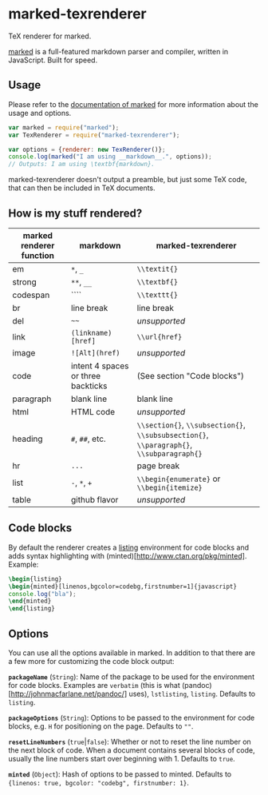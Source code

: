marked-texrenderer
==================

TeX renderer for marked.

[marked](https://github.com/chjj/marked) is a full-featured markdown parser 
and compiler, written in JavaScript. Built for speed.


Usage
-----

Please refer to the [documentation of marked](https://github.com/chjj/marked) 
for more information about the usage and options.

```javascript
var marked = require("marked");
var TexRenderer = require("marked-texrenderer");

var options = {renderer: new TexRenderer()};
console.log(marked("I am using __markdown__.", options));
// Outputs: I am using \textbf{markdown}.
```

marked-texrenderer doesn't output a preamble, but just some TeX code, that can 
then be included in TeX documents.


How is my stuff rendered?
-------------------------

marked renderer function | markdown   | marked-texrenderer
----------|---------------------------|--------------------
em        | `*`, `_`                  | `\\textit{}`
strong    | `**`, `__`                | `\\textbf{}`
codespan  | ````                      | `\\texttt{}`
br        | line break                | line break
del       | `~~`                      | *unsupported*
link      | `(linkname)[href]`        | `\\url{href}`
image     | `![Alt](href)`            | *unsupported*
code      | intent 4 spaces or three backticks  | (See section "Code blocks")
paragraph | blank line                | blank line
html      | HTML code                 | *unsupported*
heading   | `#`, `##`, etc.           | `\\section{}`, `\\subsection{}`, `\\subsubsection{}`, `\\paragraph{}`, `\\subparagraph{}`
hr        | `...`                     | page break
list      | `-`, `*`, `+`             | `\\begin{enumerate}` or `\\begin{itemize}`
table     | github flavor             | *unsupported*


Code blocks
-----------

By default the renderer creates a [listing](http://www.ctan.org/pkg/listing) 
environment for code blocks and adds syntax highlighting with 
(minted)[http://www.ctan.org/pkg/minted]. Example:

```tex
\begin{listing}
\begin{minted}[linenos,bgcolor=codebg,firstnumber=1]{javascript}
console.log("bla");
\end{minted}
\end{listing}
```


Options
-------

You can use all the options available in marked. In addition to that there are 
a few more for customizing the code block output:

__`packageName`__ (`String`): Name of the package to be used for the 
environment for code blocks. Examples are `verbatim` (this is what 
(pandoc)[http://johnmacfarlane.net/pandoc/] uses), `lstlisting`, `listing`. 
Defaults to `listing`.

__`packageOptions`__ (`String`): Options to be passed to the environment for 
code blocks, e.g. `H` for positioning on the page. Defaults to `""`.

__`resetLineNumbers`__ (`true`|`false`): Whether or not to reset the line 
number on the next block of code. When a document contains several blocks of 
code, usually the line numbers start over beginning with 1. Defaults to `true`.

__`minted`__ (`Object`): Hash of options to be passed to minted. Defaults to 
`{linenos: true, bgcolor: "codebg", firstnumber: 1}`.
